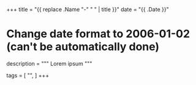 +++
title = "{{ replace .Name "-" " " | title }}"
date = "{{ .Date }}"
# Change date format to 2006-01-02 (can't be automatically done)

description = """
Lorem ipsum
"""

tags = [
    "",
]
+++
